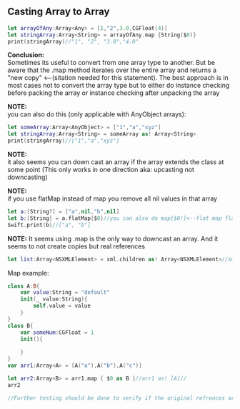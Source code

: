 ## **Casting Array<Any> to Array<String>**<!--more--> 

```swift
let arrayOfAny:Array<Any> = [1,"2",3.0,CGFloat(4)]
let stringArray:Array<String> = arrayOfAny.map {String($0)}
print(stringArray)//"1", "2", "3.0","4.0"
```

**Conclusion:**  
Sometimes its useful to convert from one array type to another. But be aware that the .map method iterates over the entire array and returns a "new copy" <--(sitation needed for this statement). The best approach is in most cases not to convert the array type but to either do instance checking before packing the array or instance checking after unpacking the array

**NOTE:**  
you can also do this (only applicable with AnyObject arrays):

```swift
let someArray:Array<AnyObject> = ["1","a","xyz"]
let stringArray:Array<String> = someArray as! Array<String>
print(stringArray)//["1","a","xyz"]
```

**NOTE:**  
it also seems you can down cast an array if the array extends the class at some point (This only works in one direction aka: upcasting not downcasting)

**NOTE:**  
if you use flatMap instead of map you remove all nil values in that array

```swift
let a:[String?] = ["a",nil,"b",nil]
let b:[String] = a.flatMap{$0}//you can also do map{$0!}<--flat map flattens nested arrays, in that case use map
Swift.print(b)//["a", "b"]
```

**NOTE:**
It seems using .map is the only way to downcast an array. And it seems to not create copies but real references

```swift
let list:Array<NSXMLElement> = xml.children as! Array<NSXMLElement>//xml.children returns an array with NSXMLNode items But NSXMLNode extends NSXMLElement, so it will work
```


Map example: 

```swift
class A:B{
    var value:String = "default"
    init(_ value:String){
        self.value = value
    }
}
class B{
    var someNum:CGFloat = 1
    init(){
        
    }
}
var arr1:Array<A> = [A("a"),A("b"),A("c")]

let arr2:Array<B> = arr1.map { $0 as B }//arr1 as! [A]//
arr2

//Further testing should be done to verify if the original refrences are intact
```